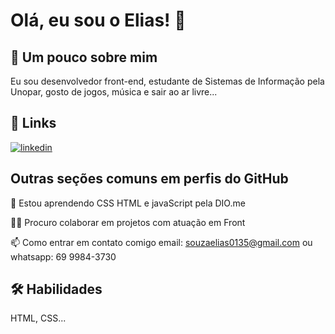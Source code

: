 # Olá, eu sou o Elias! 👋


## 🚀 Um pouco sobre mim
Eu sou desenvolvedor front-end, estudante de Sistemas de Informação pela Unopar, gosto de jogos, música e sair ao ar livre...


## 🔗 Links
[![linkedin](https://img.shields.io/badge/linkedin-0A66C2?style=for-the-badge&logo=linkedin&logoColor=white)](https://www.linkedin.com/in/elias-souza-8144a0333/)


## Outras seções comuns em perfis do GitHub

🧠 Estou aprendendo CSS HTML e javaScript pela DIO.me

👯‍♀️ Procuro colaborar em projetos com atuação em Front

📫 Como entrar em contato comigo email: souzaelias0135@gmail.com
ou whatsapp: 69 9984-3730




## 🛠 Habilidades
 HTML, CSS... 
